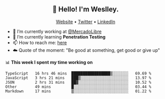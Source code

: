 <h2 align="center">👋 Hello! I'm Weslley.</h2>
<p align="center">
  <a href="http://weslleyneri.com.br">Website</a> •
  <a href="https://twitter.com/Weslley_Neri">Twitter</a> •
  <a href="https://www.linkedin.com/in/weslley-neri-3658908b">LinkedIn</a>
</p>


- 🔭 I’m currently working at [@MercadoLibre](https://github.com/mercadolibre)
- 🌱 I’m currently learning **Penetration Testing**
- 📫 How to reach me: [here](mailto:weslley39@gmail.com)
- ☁️ Quote of the moment: "Be good at something, get good or give up"

📊 **This week I spent my time working on**
<!--START_SECTION:waka-->
```text
TypeScript   16 hrs 46 mins  █████████████████▒░░░░░░░   69.69 % 
JavaScript   3 hrs 21 mins   ███▒░░░░░░░░░░░░░░░░░░░░░   13.97 % 
JSON         2 hrs 31 mins   ██▓░░░░░░░░░░░░░░░░░░░░░░   10.52 % 
Other        49 mins         █░░░░░░░░░░░░░░░░░░░░░░░░   03.44 % 
Markdown     17 mins         ▒░░░░░░░░░░░░░░░░░░░░░░░░   01.22 % 
```
<!--END_SECTION:waka-->

<!-- Inspired by https://github.com/gruselhaus/gruselhaus -->
